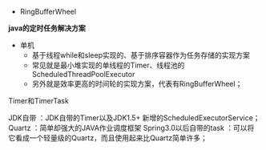 * RingBufferWheel

**java的定时任务解决方案**

* 单机
    * 基于线程while和sleep实现的、基于排序容器作为任务存储的实现方案
    * 常见就是最小堆实现的单线程的Timer、线程池的ScheduledThreadPoolExecutor
    * 另外就是效率更高的时间轮的实现方案，代表有RingBufferWheel；


Timer和TimerTask

JDK自带 ：JDK自带的Timer以及JDK1.5+ 新增的ScheduledExecutorService；
Quartz ：简单却强大的JAVA作业调度框架
Spring3.0以后自带的task ：可以将它看成一个轻量级的Quartz，而且使用起来比Quartz简单许多；
